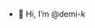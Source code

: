 - 👋 Hi, I’m @demi-k

<!---
demi-k/demi-k is a ✨ special ✨ repository because its `README.md` (this file) appears on your GitHub profile.
You can click the Preview link to take a look at your changes.
--->
